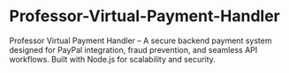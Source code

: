 # Professor-Virtual-Payment-Handler
Professor Virtual Payment Handler – A secure backend payment system designed for PayPal integration, fraud prevention, and seamless API workflows. Built with Node.js for scalability and security.

